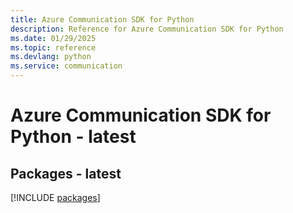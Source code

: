 ```yaml
---
title: Azure Communication SDK for Python
description: Reference for Azure Communication SDK for Python
ms.date: 01/29/2025
ms.topic: reference
ms.devlang: python
ms.service: communication
---
```

# Azure Communication SDK for Python - latest
## Packages - latest
[!INCLUDE [packages](communication-index.md)]